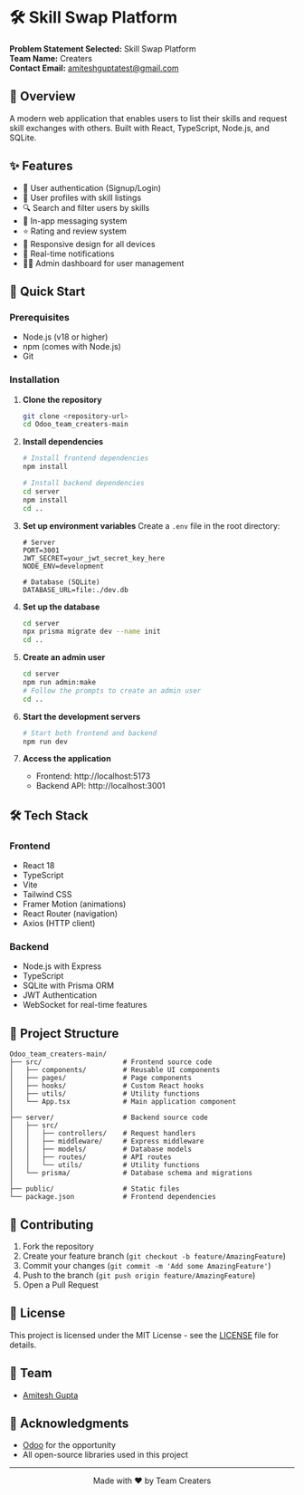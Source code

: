 # 🛠️ Skill Swap Platform

**Problem Statement Selected:** Skill Swap Platform  
**Team Name:** Creaters  
**Contact Email:** [amiteshguptatest@gmail.com](mailto:amiteshguptatest@gmail.com)



## 🌟 Overview

A modern web application that enables users to list their skills and request skill exchanges with others. Built with React, TypeScript, Node.js, and SQLite.

## ✨ Features

- 🔐 User authentication (Signup/Login)
- 👤 User profiles with skill listings
- 🔍 Search and filter users by skills
- 💬 In-app messaging system
- ⭐ Rating and review system
- 🎨 Responsive design for all devices
- 🚀 Real-time notifications
- 👨‍💻 Admin dashboard for user management

## 🚀 Quick Start

### Prerequisites

- Node.js (v18 or higher)
- npm (comes with Node.js)
- Git

### Installation

1. **Clone the repository**
   ```bash
   git clone <repository-url>
   cd Odoo_team_creaters-main
   ```

2. **Install dependencies**
   ```bash
   # Install frontend dependencies
   npm install
   
   # Install backend dependencies
   cd server
   npm install
   cd ..
   ```

3. **Set up environment variables**
   Create a `.env` file in the root directory:
   ```env
   # Server
   PORT=3001
   JWT_SECRET=your_jwt_secret_key_here
   NODE_ENV=development
   
   # Database (SQLite)
   DATABASE_URL=file:./dev.db
   ```

4. **Set up the database**
   ```bash
   cd server
   npx prisma migrate dev --name init
   cd ..
   ```

5. **Create an admin user**
   ```bash
   cd server
   npm run admin:make
   # Follow the prompts to create an admin user
   cd ..
   ```

6. **Start the development servers**
   ```bash
   # Start both frontend and backend
   npm run dev
   ```

7. **Access the application**
   - Frontend: http://localhost:5173
   - Backend API: http://localhost:3001

## 🛠 Tech Stack

### Frontend
- React 18
- TypeScript
- Vite
- Tailwind CSS
- Framer Motion (animations)
- React Router (navigation)
- Axios (HTTP client)

### Backend
- Node.js with Express
- TypeScript
- SQLite with Prisma ORM
- JWT Authentication
- WebSocket for real-time features

## 📂 Project Structure

```
Odoo_team_creaters-main/
├── src/                    # Frontend source code
│   ├── components/         # Reusable UI components
│   ├── pages/              # Page components
│   ├── hooks/              # Custom React hooks
│   ├── utils/              # Utility functions
│   └── App.tsx             # Main application component
│
├── server/                 # Backend source code
│   ├── src/
│   │   ├── controllers/    # Request handlers
│   │   ├── middleware/     # Express middleware
│   │   ├── models/         # Database models
│   │   ├── routes/         # API routes
│   │   └── utils/          # Utility functions
│   └── prisma/             # Database schema and migrations
│
├── public/                 # Static files
└── package.json            # Frontend dependencies
```

## 🤝 Contributing

1. Fork the repository
2. Create your feature branch (`git checkout -b feature/AmazingFeature`)
3. Commit your changes (`git commit -m 'Add some AmazingFeature'`)
4. Push to the branch (`git push origin feature/AmazingFeature`)
5. Open a Pull Request

## 📄 License

This project is licensed under the MIT License - see the [LICENSE](LICENSE) file for details.

## 👥 Team

- [Amitesh Gupta](mailto:amiteshguptatest@gmail.com)

## 🙏 Acknowledgments

- [Odoo](https://www.odoo.com/) for the opportunity
- All open-source libraries used in this project

---

<div align="center">
  Made with ❤️ by Team Creaters
</div>
